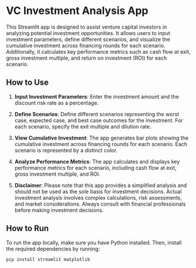 # VC Investment Analysis App

This Streamlit app is designed to assist venture capital investors in analyzing potential investment opportunities. It allows users to input investment parameters, define different scenarios, and visualize the cumulative investment across financing rounds for each scenario. Additionally, it calculates key performance metrics such as cash flow at exit, gross investment multiple, and return on investment (ROI) for each scenario.

## How to Use

1. **Input Investment Parameters**: Enter the investment amount and the discount risk rate as a percentage.

2. **Define Scenarios**: Define different scenarios representing the worst case, expected case, and best case outcomes for the investment. For each scenario, specify the exit multiple and dilution rate.

3. **View Cumulative Investment**: The app generates bar plots showing the cumulative investment across financing rounds for each scenario. Each scenario is represented by a distinct color.

4. **Analyze Performance Metrics**: The app calculates and displays key performance metrics for each scenario, including cash flow at exit, gross investment multiple, and ROI.

5. **Disclaimer**: Please note that this app provides a simplified analysis and should not be used as the sole basis for investment decisions. Actual investment analysis involves complex calculations, risk assessments, and market considerations. Always consult with financial professionals before making investment decisions.

## How to Run

To run the app locally, make sure you have Python installed. Then, install the required dependencies by running:

```bash
pip install streamlit matplotlib